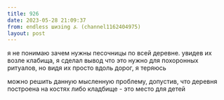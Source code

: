 ```yaml
---
title: 926
date: 2023-05-28 21:09:37
from: endless шизing ⍼ (channel1162404975)
layout: post
---
```


я не понимаю зачем нужны песочницы по всей деревне. увидев их возле клабища, я сделал вывод что это нужно для похоронных ритуалов, но видя их просто вдоль дорог, я теряюсь

можно решить данную мысленную проблему, допустив, что деревня построена на костях либо кладбище - это место для детей
